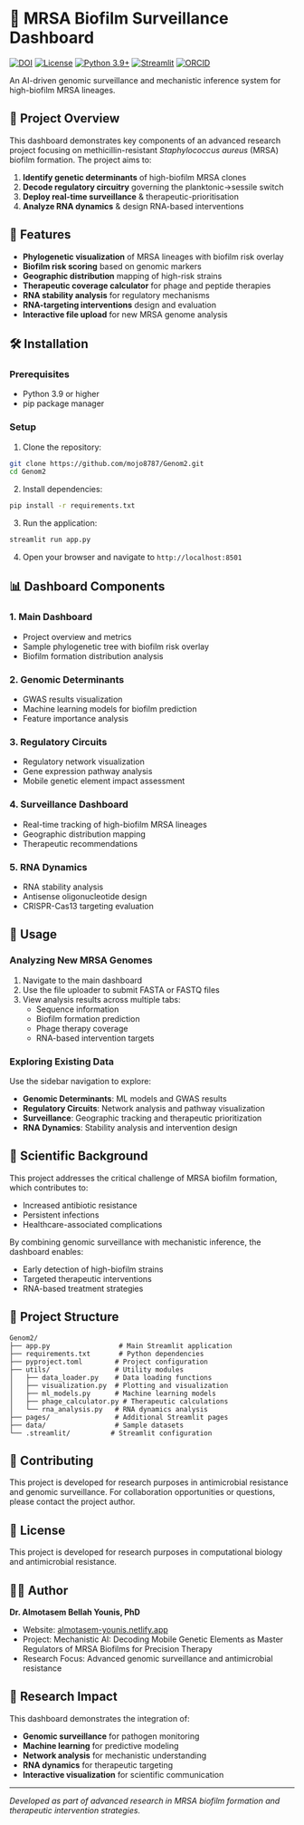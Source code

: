 # 🧬 MRSA Biofilm Surveillance Dashboard

[![DOI](https://zenodo.org/badge/DOI/10.5281/zenodo.15863612.svg)](https://doi.org/10.5281/zenodo.15863612)
[![License](https://img.shields.io/badge/License-Apache%202.0-blue.svg)](https://opensource.org/licenses/Apache-2.0)
[![Python 3.9+](https://img.shields.io/badge/python-3.9+-blue.svg)](https://www.python.org/downloads/release/python-390/)
[![Streamlit](https://img.shields.io/badge/Streamlit-1.45.0+-red.svg)](https://streamlit.io)
[![ORCID](https://img.shields.io/badge/ORCID-0000--0003--2070--2811-green.svg)](https://orcid.org/0000-0003-2070-2811)

An AI-driven genomic surveillance and mechanistic inference system for high-biofilm MRSA lineages.

## 🎯 Project Overview

This dashboard demonstrates key components of an advanced research project focusing on methicillin-resistant *Staphylococcus aureus* (MRSA) biofilm formation. The project aims to:

1. **Identify genetic determinants** of high-biofilm MRSA clones
2. **Decode regulatory circuitry** governing the planktonic→sessile switch
3. **Deploy real-time surveillance** & therapeutic-prioritisation
4. **Analyze RNA dynamics** & design RNA-based interventions

## 🚀 Features

- **Phylogenetic visualization** of MRSA lineages with biofilm risk overlay
- **Biofilm risk scoring** based on genomic markers
- **Geographic distribution** mapping of high-risk strains
- **Therapeutic coverage calculator** for phage and peptide therapies
- **RNA stability analysis** for regulatory mechanisms
- **RNA-targeting interventions** design and evaluation
- **Interactive file upload** for new MRSA genome analysis

## 🛠️ Installation

### Prerequisites
- Python 3.9 or higher
- pip package manager

### Setup

1. Clone the repository:
```bash
git clone https://github.com/mojo8787/Genom2.git
cd Genom2
```

2. Install dependencies:
```bash
pip install -r requirements.txt
```

3. Run the application:
```bash
streamlit run app.py
```

4. Open your browser and navigate to `http://localhost:8501`

## 📊 Dashboard Components

### 1. Main Dashboard
- Project overview and metrics
- Sample phylogenetic tree with biofilm risk overlay
- Biofilm formation distribution analysis

### 2. Genomic Determinants
- GWAS results visualization
- Machine learning models for biofilm prediction
- Feature importance analysis

### 3. Regulatory Circuits
- Regulatory network visualization
- Gene expression pathway analysis
- Mobile genetic element impact assessment

### 4. Surveillance Dashboard
- Real-time tracking of high-biofilm MRSA lineages
- Geographic distribution mapping
- Therapeutic recommendations

### 5. RNA Dynamics
- RNA stability analysis
- Antisense oligonucleotide design
- CRISPR-Cas13 targeting evaluation

## 🧪 Usage

### Analyzing New MRSA Genomes

1. Navigate to the main dashboard
2. Use the file uploader to submit FASTA or FASTQ files
3. View analysis results across multiple tabs:
   - Sequence information
   - Biofilm formation prediction
   - Phage therapy coverage
   - RNA-based intervention targets

### Exploring Existing Data

Use the sidebar navigation to explore:
- **Genomic Determinants**: ML models and GWAS results
- **Regulatory Circuits**: Network analysis and pathway visualization
- **Surveillance**: Geographic tracking and therapeutic prioritization
- **RNA Dynamics**: Stability analysis and intervention design

## 🔬 Scientific Background

This project addresses the critical challenge of MRSA biofilm formation, which contributes to:
- Increased antibiotic resistance
- Persistent infections
- Healthcare-associated complications

By combining genomic surveillance with mechanistic inference, the dashboard enables:
- Early detection of high-biofilm strains
- Targeted therapeutic interventions
- RNA-based treatment strategies

## 📁 Project Structure

```
Genom2/
├── app.py                 # Main Streamlit application
├── requirements.txt       # Python dependencies
├── pyproject.toml        # Project configuration
├── utils/                # Utility modules
│   ├── data_loader.py    # Data loading functions
│   ├── visualization.py  # Plotting and visualization
│   ├── ml_models.py      # Machine learning models
│   ├── phage_calculator.py # Therapeutic calculations
│   └── rna_analysis.py   # RNA dynamics analysis
├── pages/                # Additional Streamlit pages
├── data/                 # Sample datasets
└── .streamlit/          # Streamlit configuration
```

## 🤝 Contributing

This project is developed for research purposes in antimicrobial resistance and genomic surveillance. For collaboration opportunities or questions, please contact the project author.

## 📄 License

This project is developed for research purposes in computational biology and antimicrobial resistance.

## 👨‍🔬 Author

**Dr. Almotasem Bellah Younis, PhD**
- Website: [almotasem-younis.netlify.app](https://almotasem-younis.netlify.app)
- Project: Mechanistic AI: Decoding Mobile Genetic Elements as Master Regulators of MRSA Biofilms for Precision Therapy
- Research Focus: Advanced genomic surveillance and antimicrobial resistance

## 🎯 Research Impact

This dashboard demonstrates the integration of:
- **Genomic surveillance** for pathogen monitoring
- **Machine learning** for predictive modeling
- **Network analysis** for mechanistic understanding
- **RNA dynamics** for therapeutic targeting
- **Interactive visualization** for scientific communication

---

*Developed as part of advanced research in MRSA biofilm formation and therapeutic intervention strategies.* 